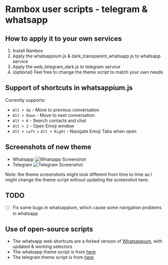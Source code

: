 # Rambox user scripts - telegram & whatsapp

## How to apply it to your own services

1. Install Rambox
2. Apply the whatsappium.js & dark_transparent_whatsapp.js to whatsapp service
3. Apply the web_telegram_dark.js to telegram service
4. (optional) Feel free to change the theme script to match your own needs

## Support of shortcuts in whatsappium.js

Currently supports:

* `Alt + Up` - Move to previous conversation
* `Alt + Down` - Move to next conversation
* `Alt + K` - Search contacts and chat
* `Alt + J` - Open Emoji window
* `Alt + Left` + `Alt + Right` - Navigate Emoji Tabs when open

## Screenshots of new theme

- Whatsapp
![Whatsapp Screenshot](https://user-images.githubusercontent.com/6096534/46568917-87badc80-c97f-11e8-90a1-03016897d2f3.png "Whatsapp Screenshot")
- Telegram
![Telegram Screenshot](https://user-images.githubusercontent.com/6096534/46568901-47f3f500-c97f-11e8-8e12-deb568946600.png "Telegram Screenshot")

Note: the theme screenshots might look different from time to time as I might change the theme script without updating the screenshot here.

## TODO

* [ ] Fix some bugs in whatsappium, which cause some navigation problems in whatsapp

## Use of open-source scripts

* The whatsapp web shortcuts are a forked version of [Whatsappium](https://github.com/MichaelAquilina/Whatsappium), with updated & working selectors
* The whatsapp theme script is from [here](https://userstyles.org/styles/137361)
* The telegram theme script is from [here](https://userstyles.org/styles/132781)
